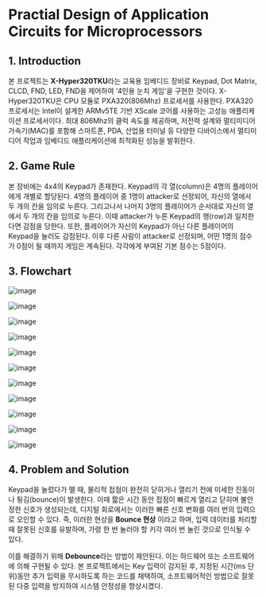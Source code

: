 # Practial Design of Application Circuits for Microprocessors
## 1. Introduction
본 프로젝트는 **X-Hyper320TKU**라는 교육용 임베디드 장비로 Keypad, Dot Matrix, CLCD, FND, LED, FND을 제어하여 '4인용 눈치 게임'을 구현한 것이다. X-Hyper320TKU은 CPU 모듈로 PXA320(806Mhz) 프로세서를 사용한다. PXA320 프로세서는 Intel이 설계한 ARMv5TE 기반 XScale 코어를 사용하는 고성능 애플리케이션 프로세서이다. 최대 806Mhz의 클럭 속도를 제공하며, 저전력 설계와 멀티미디어 가속기(MAC)를 포함해 스마트폰, PDA, 산업용 터미널 등 다양한 디바이스에서 멀티미디어 작업과 임베디드 애플리케이션에 최적화된 성능을 발휘한다. 

## 2. Game Rule
본 장비에는 4x4의 Keypad가 존재한다. Keypad의 각 열(column)은 4명의 플레이어에게 개별로 할당된다. 4명의 플레이어 중 1명이 attacker로 선정되어, 자신의 열에서 두 개의 칸을 임의로 누른다. 그리고나서 나머지 3명의 플레이어가 순서대로 자신의 열에서 두 개의 칸을 임의로 누른다. 이때 attacker가 누른 Keypad의 행(row)과 일치한다면 감점을 당한다. 또한, 플레이어가 자신의 Keypad가 아닌 다른 플레이어의 Keypad을 눌러도 감점된다. 이후 다른 사람이 attacker로 선정되며, 어떤 1명의 점수가 0점이 될 때까지 게임은 계속된다. 각각에게 부여된 기본 점수는 5점이다.

## 3. Flowchart
![image](https://github.com/user-attachments/assets/16173237-54a4-46c1-b2b8-a4cad6469d26)

![image](https://github.com/user-attachments/assets/4ca916c4-8aad-4beb-aeac-22d11357a0d7)

![image](https://github.com/user-attachments/assets/72d867c1-7581-4995-992c-4a68f85efef8)

![image](https://github.com/user-attachments/assets/5b01fb97-df3b-4da0-83f4-0fc88bf71398)

![image](https://github.com/user-attachments/assets/d5b8e16d-4ac9-4985-bd44-03bb8b84c231)

![image](https://github.com/user-attachments/assets/79482f08-5819-4698-82fb-f328e1e654f4)

![image](https://github.com/user-attachments/assets/ac677cab-3d1c-4940-9ac3-8b95bd75baf4)

![image](https://github.com/user-attachments/assets/1421a601-15c8-41cc-bdb4-d0d6050e28da)

![image](https://github.com/user-attachments/assets/540a0cef-693b-41d8-80b0-865424e411f7)

![image](https://github.com/user-attachments/assets/1fba6b50-7ddc-479f-baae-67d93f0ab0c6)

![image](https://github.com/user-attachments/assets/9873d7b8-8367-40bb-bff8-69dd493a723c)

## 4. Problem and Solution
Keypad을 눌렀다가 뗄 때, 물리적 접점이 완전히 닫히거나 열리기 전에 미세한 진동이나 튕김(bounce)이 발생한다. 이때 짧은 시간 동안 접점이 빠르게 열리고 닫히며 불안정한 신호가 생성되는데, 디지털 회로에서는 이러한 빠른 신호 변화를 여러 번의 입력으로 오인할 수 있다. 즉, 이러한 현상을 **Bounce 현상** 이라고 하며, 입력 데이터를 처리할 때 잘못된 신호를 유발하며, 가령 한 번 눌러야 할 키각 여러 번 눌린 것으로 인식될 수 있다.

이를 해결하기 위해 **Debounce**라는 방법이 제안된다. 이는 하드웨어 또는 소프트웨어에 의해 구현될 수 있다. 본 프로젝트에서는 Key 입력이 감지된 후, 지정된 시간(ms 단위)동안 추가 입력을 무시하도록 하는 코드를 채택하여, 소프트웨어적인 방법으로 잘못된 다중 입력을 방지하여 시스템 안정성을 향상시켰다.
